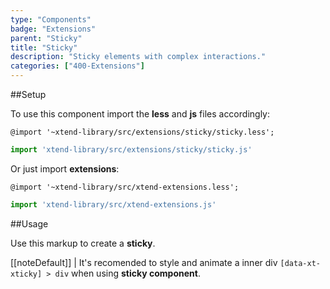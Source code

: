 ```yaml
---
type: "Components"
badge: "Extensions"
parent: "Sticky"
title: "Sticky"
description: "Sticky elements with complex interactions."
categories: ["400-Extensions"]
---
```


##Setup

To use this component import the **less** and **js** files accordingly:

```less
@import '~xtend-library/src/extensions/sticky/sticky.less';
```

```jsx
import 'xtend-library/src/extensions/sticky/sticky.js'
```

Or just import **extensions**:

```less
@import '~xtend-library/src/xtend-extensions.less';
```

```jsx
import 'xtend-library/src/xtend-extensions.js'
```

##Usage

Use this markup to create a **sticky**.

<script type="text/plain" class="language-markup">
  <div data-xt-xticky>
    <div>
      <!-- content -->
    </div>
  </div>
</script>

[[noteDefault]]
| It's recomended to style and animate a inner div <code>[data-xt-xticky] > div</code> when using <strong>sticky component</strong>.
